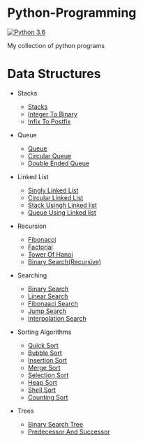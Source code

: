 
# Python-Programming
 [![Python 3.6](https://img.shields.io/badge/python-3.6-blue.svg)](https://www.python.org/downloads/release/python-360/)
 
 My collection of python programs
 

# Data Structures
- Stacks
  - [Stacks](https://github.com/robin025/Python-Programming/blob/master/Data%20Structures/Stacks/Sstacks.py)
  - [Integer To Binary](https://github.com/robin025/Python-Programming/blob/master/Data%20Structures/Stacks/Integer%20to%20Binary.py) 
  - [Infix To Postfix](https://github.com/robin025/Python-Programming/blob/master/Data%20Structures/Stacks/Infix%20to%20Postfix.py)

- Queue
   - [Queue](https://github.com/robin025/Python-Programming/blob/master/Data%20Structures/Queue/Queue.py)
   - [Circular Queue](https://github.com/robin025/Python-Programming/blob/master/Data%20Structures/Queue/CIrcular%20Queue.py)
   - [Double Ended Queue](https://github.com/robin025/Python-Programming/blob/master/Data%20Structures/Queue/Double%20Ended%20Queue.py)

- Linked List
   - [Singly Linked List](https://github.com/robin025/Python-Programming/blob/master/Data%20Structures/Linked%20List/Singly%20Linked%20list.py)
   - [Circular Linked List](https://github.com/robin025/Python-Programming/blob/master/Data%20Structures/Linked%20List/Circular%20Linked%20list.py)
   - [Stack Usingh Linked list](https://github.com/robin025/Python-Programming/blob/master/Data%20Structures/Linked%20List/Stack%20Using%20Linked%20List.py)
   - [Queue Using Linked list](https://github.com/robin025/Python-Programming/blob/master/Data%20Structures/Linked%20List/Queue%20Using%20Linked%20List.py)
   
- Recursion
   - [Fibonacci](https://github.com/robin025/Python-Programming/blob/master/Data%20Structures/Recursion/Fibonacci.py) 
   - [Factorial](https://github.com/robin025/Python-Programming/blob/master/Data%20Structures/Recursion/Factorial.py)
   - [Tower Of Hanoi](https://github.com/robin025/Python-Programming/blob/master/Data%20Structures/Recursion/Tower_of_hanoi.py)
   - [Binary Search(Recursive)](https://github.com/robin025/Python-Programming/blob/master/Data%20Structures/Recursion/Binary_Search_Recursive.py)
   
- Searching
   - [Binary Search](https://github.com/robin025/Python-Programming/blob/master/Data%20Structures/Searching/Binary_Search.py)
   - [Linear Search](https://github.com/robin025/Python-Programming/blob/master/Data%20Structures/Searching/Linear_search.py)
   - [Fibonaaci Search](https://github.com/robin025/Python-Programming/blob/master/Data%20Structures/Searching/Fibonaaci%20Search.py)
   - [Jump Search](https://github.com/robin025/Python-Programming/blob/master/Data%20Structures/Searching/Jump_search.py)
   - [Interpolation Search](https://github.com/robin025/Python-Programming/blob/master/Data%20Structures/Searching/Interpolation_Search.py)
   
- Sorting Algorithms
   - [Quick Sort](https://github.com/robin025/Python-Programming/blob/master/Data%20Structures/Sorting%20Algorithms/Quick_Sort.py)
   - [Bubble Sort](https://github.com/robin025/Python-Programming/blob/master/Data%20Structures/Sorting%20Algorithms/BUBBLE.SORT.py)
   - [Insertion Sort](https://github.com/robin025/Python-Programming/blob/master/Data%20Structures/Sorting%20Algorithms/INSERTION.SORT.py)
   - [Merge Sort](https://github.com/robin025/Python-Programming/blob/master/Data%20Structures/Sorting%20Algorithms/Merge_SORT.py)
   - [Selection Sort](https://github.com/robin025/Python-Programming/blob/master/Data%20Structures/Sorting%20Algorithms/Selection.Sort.py) 
   - [Heap Sort](https://github.com/robin025/Python-Programming/blob/master/Data%20Structures/Sorting%20Algorithms/Heap.Sort.py)
   - [Shell Sort](https://github.com/robin025/Python-Programming/blob/master/Data%20Structures/Sorting%20Algorithms/ShellSort.py)
   - [Counting Sort](https://github.com/robin025/Python-Programming/blob/master/Data%20Structures/Sorting%20Algorithms/Counting_Sort.py)
 - Trees
   - [Binary Search Tree](https://github.com/robin025/Python-Programming/blob/master/Data%20Structures/Trees/Binary%20Search%20Tree.py)
   - [Predecessor And Successor](https://github.com/robin025/Python-Programming/blob/master/Data%20Structures/Trees/PREDECESSOR%20AND%20SUCCESSOR.py)
